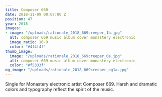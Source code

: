 ```yaml
---
title: Composer 669
date: 2018-11-09 00:07:00 Z
position: 47
year: 2018
images:
- image: "/uploads/rationale_2018_669creeper_1b.jpg"
  alt: composer 669 music album cover monastery electronic
  image_ratio: 16-9
  color: "#4f4f4f"
thumb_image:
  image: "/uploads/rationale_2018_669creeper_0a.jpg"
  alt: composer 669 music album cover monastery electronic
  color: "#f5333f"
og_image: "/uploads/rationale_2018_669creeper_og1a.jpg"
---
```


Single for Monastery electronic artist Composer 669. Harsh and dramatic colors and typography reflect the spirit of the music.